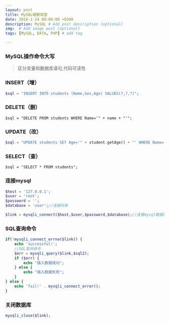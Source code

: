 ```yaml
---
layout: post
title: MySQL增删改查
date: 2018-1-24 00:00:00 +0300
description: MySQL # Add post description (optional)
img:  # Add image post (optional)
tags: [MySQL, DATA, PHP] # add tag

---
```





### MySQL操作命令大写
>区分变量和数据库语句,代码可读性

### INSERT（增）
```php
$sql = "INSERT INTO students (Name,Sex,Age) VALUES(?,?,?)";
```
### DELETE（删）
```
$sql = "DELETE FROM students WHERE Name='" + name + "'";
```

### UPDATE（改）
```php
$sql = "UPDATE students SET Age='" + student.getAge() + "' WHERE Name='" + student.getName() + "'";
```

### SELECT（查）
```
$sql = "SELECT * FROM students";
```

### 连接mysql
```php
$host = '127.0.0.1';
$user = 'root';
$password = '';
$database = 'user';//连接的库

$link = mysqli_connect($host,$user,$password,$database);//连接mysql数据库
```

### SQL查询命令
```php
if(!mysqli_connect_errno($link)) {
    echo 'successful!';
    //SQL查询命令
    $err = mysqli_query($link,$sql2);
    if ($err) {
        echo "插入数据成功";
    } else {
        echo "插入数据失败";
    }
} else {
    echo 'fail!' . mysqli_connect_error();
}
```

### 关闭数据库
```php
mysqli_close($link);
```
